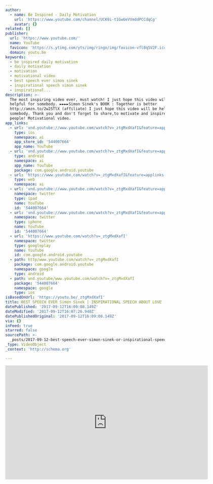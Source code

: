 ```yaml
---
author:
  - name: Be Inspired - Daily Motivation
    url: 'https://www.youtube.com/channel/UCK9i-t1GwUeVVmddPCCdqCg'
    avatar: {}
related: []
publisher:
  url: 'https://www.youtube.com/'
  name: YouTube
  favicon: 'https://s.ytimg.com/yts/img/ringo/img/favicon-vfl8qSV2F.ico'
  domain: youtu.be
keywords:
  - be inspired daily motivation
  - daily motivation
  - motivation
  - motivational video
  - best speech ever simon sinek
  - inspirational speech simon sinek
  - inspirational...
description: >-
  The most inspiring video ever, must watch! I just hope this video will be
  helpful for somebody. ►►►►Simon Sinek's BOOK : Together is better
  http://amzn.to/2w25TlX (affiliate) I just hope this video will be helpful for
  somebody. Thank you and don't forget to share,to motivate and inspire another
  people! Motivational video.
app_links:
  - url: 'vnd.youtube://www.youtube.com/watch?v=_ztgMxdXafI&feature=applinks'
    type: ios
    namespace: ai
    app_store_id: '544007664'
    app_name: YouTube
  - url: 'vnd.youtube://www.youtube.com/watch?v=_ztgMxdXafI&feature=applinks'
    type: android
    namespace: ai
    app_name: YouTube
    package: com.google.android.youtube
  - url: 'https://www.youtube.com/watch?v=_ztgMxdXafI&feature=applinks'
    type: web
    namespace: ai
  - url: 'vnd.youtube://www.youtube.com/watch?v=_ztgMxdXafI&feature=applinks'
    namespace: twitter
    type: ipad
    name: YouTube
    id: '544007664'
  - url: 'vnd.youtube://www.youtube.com/watch?v=_ztgMxdXafI&feature=applinks'
    namespace: twitter
    type: iphone
    name: YouTube
    id: '544007664'
  - url: 'https://www.youtube.com/watch?v=_ztgMxdXafI'
    namespace: twitter
    type: googleplay
    name: YouTube
    id: com.google.android.youtube
  - path: http/www.youtube.com/watch?v=_ztgMxdXafI
    package: com.google.android.youtube
    namespace: google
    type: android
  - path: vnd.youtube/www.youtube.com/watch?v=_ztgMxdXafI
    package: '544007664'
    namespace: google
    type: ios
isBasedOnUrl: 'https://youtu.be/_ztgMxdXafI'
title: BEST SPEECH EVER Simon Sinek | INSPIRATIONAL SPEECH ABOUT LOVE - So Inspiring!
datePublished: '2017-09-12T16:09:08.149Z'
dateModified: '2017-09-12T16:07:26.948Z'
datePublishedOriginal: '2017-09-12T16:09:08.149Z'
via: {}
inFeed: true
starred: false
sourcePath: >-
  _posts/2017-09-12-best-speech-ever-simon-sinek-or-inspirational-speech-about-lo.md
_type: VideoObject
_context: 'http://schema.org'

---
```

<iframe src="https://cdn.embedly.com/widgets/media.html?src=https%3A%2F%2Fwww.youtube.com%2Fembed%2F_ztgMxdXafI%3Ffeature%3Doembed&amp;url=http%3A%2F%2Fwww.youtube.com%2Fwatch%3Fv%3D_ztgMxdXafI&amp;image=https%3A%2F%2Fi.ytimg.com%2Fvi%2F_ztgMxdXafI%2Fhqdefault.jpg&amp;key=a715cf41cc93453ca338d350cd26f87b&amp;type=text%2Fhtml&amp;schema=youtube" width="640" height="360" scrolling="no" frameborder="0" allowfullscreen="" style=""></iframe>